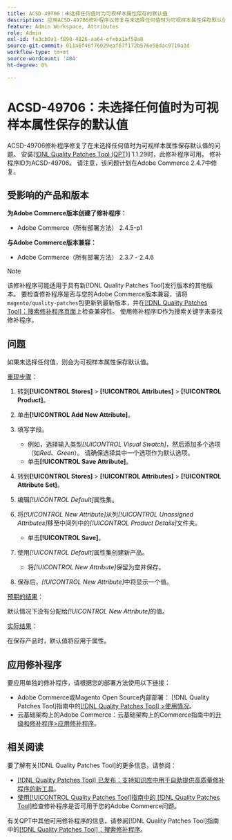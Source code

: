 ```yaml
---
title: ACSD-49706：未选择任何值时为可视样本属性保存的默认值
description: 应用ACSD-49706修补程序以修复在未选择任何值时为可视样本属性保存默认值的Adobe Commerce问题。
feature: Admin Workspace, Attributes
role: Admin
exl-id: fa3cb0a1-f898-4826-aa64-efeba1af58a8
source-git-commit: 011a6f46f76029eaf67f172b576e58dac9710a3d
workflow-type: tm+mt
source-wordcount: '404'
ht-degree: 0%

---
```


# ACSD-49706：未选择任何值时为可视样本属性保存的默认值

ACSD-49706修补程序修复了在未选择任何值时为可视样本属性保存默认值的问题。 安装[[!DNL Quality Patches Tool (QPT)]](https://experienceleague.adobe.com/en/docs/commerce-operations/tools/quality-patches-tool/quality-patches-tool-to-self-serve-quality-patches) 1.1.29时，此修补程序可用。 修补程序ID为ACSD-49706。 请注意，该问题计划在Adobe Commerce 2.4.7中修复。

## 受影响的产品和版本

**为Adobe Commerce版本创建了修补程序：**

* Adobe Commerce（所有部署方法） 2.4.5-p1

**与Adobe Commerce版本兼容：**

* Adobe Commerce（所有部署方法） 2.3.7 - 2.4.6

>[!NOTE]
>
>该修补程序可能适用于具有新[!DNL Quality Patches Tool]发行版本的其他版本。 要检查修补程序是否与您的Adobe Commerce版本兼容，请将`magento/quality-patches`包更新到最新版本，并在[[!DNL Quality Patches Tool]：搜索修补程序页面](https://experienceleague.adobe.com/tools/commerce-quality-patches/index.html)上检查兼容性。 使用修补程序ID作为搜索关键字来查找修补程序。

## 问题

如果未选择任何值，则会为可视样本属性保存默认值。

<u>重现步骤</u>：

1. 转到&#x200B;**[!UICONTROL Stores]** > **[!UICONTROL Attributes]** > **[!UICONTROL Product]**。
1. 单击&#x200B;**[!UICONTROL Add New Attribute]**。
1. 填写字段。

   * 例如，选择输入类型&#x200B;*[!UICONTROL Visual Swatch]*，然后添加多个选项（如&#x200B;*Red*、*Green*）。 请确保选择其中一个选项作为默认选项。
   * 单击&#x200B;**[!UICONTROL Save Attribute]**。

1. 转到&#x200B;**[!UICONTROL Stores]** > **[!UICONTROL Attributes]** > **[!UICONTROL Attribute Set]**。
1. 编辑&#x200B;*[!UICONTROL Default]*&#x200B;属性集。
1. 将&#x200B;*[!UICONTROL New Attribute]*&#x200B;从列&#x200B;*[!UICONTROL Unassigned Attributes]*&#x200B;移至中间列中的&#x200B;*[!UICONTROL Product Details]*&#x200B;文件夹。

   * 单击&#x200B;**[!UICONTROL Save]**。

1. 使用&#x200B;*[!UICONTROL Default]*&#x200B;属性集创建新产品。

   * 将&#x200B;*[!UICONTROL New Attribute]*&#x200B;保留为空并保存。

1. 保存后，*[!UICONTROL New Attribute]*&#x200B;中将显示一个值。

<u>预期的结果</u>：

默认情况下没有分配给&#x200B;*[!UICONTROL New Attribute]*&#x200B;的值。

<u>实际结果</u>：

在保存产品时，默认值将应用于属性。

## 应用修补程序

要应用单独的修补程序，请根据您的部署方法使用以下链接：

* Adobe Commerce或Magento Open Source内部部署： [!DNL Quality Patches Tool]指南中的[[!DNL Quality Patches Tool] >使用情况](/help/tools/quality-patches-tool/usage.md)。
* 云基础架构上的Adobe Commerce：云基础架构上的Commerce指南中的[升级和修补程序>应用修补程序](https://experienceleague.adobe.com/docs/commerce-cloud-service/user-guide/develop/upgrade/apply-patches.html)。

## 相关阅读

要了解有关[!DNL Quality Patches Tool]的更多信息，请参阅：

* [[!DNL Quality Patches Tool] 已发布：支持知识库中用于自助提供高质量修补程序的新工具](https://experienceleague.adobe.com/en/docs/commerce-operations/tools/quality-patches-tool/quality-patches-tool-to-self-serve-quality-patches)。
* [使用[!UICONTROL Quality Patches Tool]指南中的 [!DNL Quality Patches Tool]](/help/tools/quality-patches-tool/patches-available-in-qpt/check-patch-for-magento-issue-with-magento-quality-patches.md)检查修补程序是否可用于您的Adobe Commerce问题。


有关QPT中其他可用修补程序的信息，请参阅[!DNL Quality Patches Tool]指南中的[[!DNL Quality Patches Tool]：搜索修补程序](https://experienceleague.adobe.com/tools/commerce-quality-patches/index.html)。
